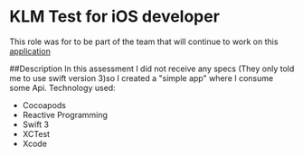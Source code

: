 # KLM Test for iOS developer 
This role was for to be part of the team that will continue to work on this [application](https://itunes.apple.com/nl/app/klm-houses/id371664245?mt=8) 

##Description
In this assessment I did not receive any specs (They only told me to use swift version 3)so I created a "simple app" where I consume some Api.
Technology used:

* Cocoapods
* Reactive Programming
* Swift 3
* XCTest
* Xcode
